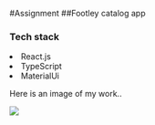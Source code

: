 
#Assignment 
##Footley catalog app


<h3>Tech stack </h3>
<li>React.js</li>
<li>TypeScript</li>
<li>MaterialUi</li>


Here is an image of my work..<br/>

<img src="https://github.com/Prashant7970/footley/assets/95179001/36614623-34f3-4f80-9eef-cb26efaff492" />
